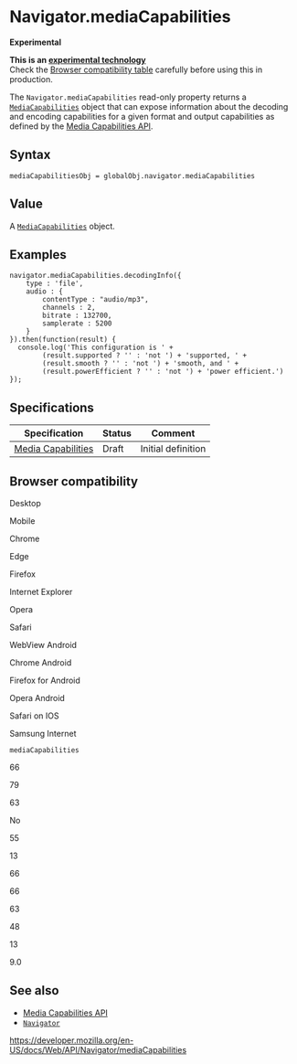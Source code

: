 # Navigator.mediaCapabilities

**Experimental**

**This is an [experimental technology](https://developer.mozilla.org/en-US/docs/MDN/Guidelines/Conventions_definitions#experimental)**  
Check the [Browser compatibility table](#browser_compatibility) carefully before using this in production.

The `Navigator.mediaCapabilities` read-only property returns a [`MediaCapabilities`](../mediacapabilities) object that can expose information about the decoding and encoding capabilities for a given format and output capabilities as defined by the [Media Capabilities API](../media_capabilities_api).

## Syntax

    mediaCapabilitiesObj = globalObj.navigator.mediaCapabilities

## Value

A [`MediaCapabilities`](../mediacapabilities) object.

## Examples

    navigator.mediaCapabilities.decodingInfo({
        type : 'file',
        audio : {
            contentType : "audio/mp3",
            channels : 2,
            bitrate : 132700,
            samplerate : 5200
        }
    }).then(function(result) {
      console.log('This configuration is ' +
            (result.supported ? '' : 'not ') + 'supported, ' +
            (result.smooth ? '' : 'not ') + 'smooth, and ' +
            (result.powerEfficient ? '' : 'not ') + 'power efficient.')
    });

## Specifications

<table><thead><tr class="header"><th>Specification</th><th>Status</th><th>Comment</th></tr></thead><tbody><tr class="odd"><td><a href="https://w3c.github.io/media-capabilities/">Media Capabilities</a></td><td><span class="spec-draft">Draft</span></td><td>Initial definition</td></tr></tbody></table>

## Browser compatibility

Desktop

Mobile

Chrome

Edge

Firefox

Internet Explorer

Opera

Safari

WebView Android

Chrome Android

Firefox for Android

Opera Android

Safari on IOS

Samsung Internet

`mediaCapabilities`

66

79

63

No

55

13

66

66

63

48

13

9.0

## See also

- [Media Capabilities API](../media_capabilities_api)
- [`Navigator`](../navigator)

<a href="https://developer.mozilla.org/en-US/docs/Web/API/Navigator/mediaCapabilities" class="_attribution-link">https://developer.mozilla.org/en-US/docs/Web/API/Navigator/mediaCapabilities</a>
